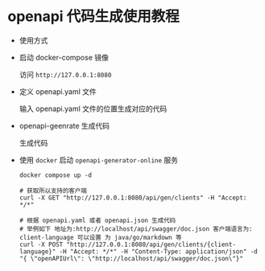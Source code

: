 # openapi 代码生成使用教程

- 使用方式
- 启动 docker-compose 镜像

  访问 `http://127.0.0.1:8080`

- 定义 openapi.yaml 文件

  输入 openapi.yaml 文件的位置生成对应的代码

- openapi-geenrate 生成代码

  生成代码

- 使用 `docker` 启动 `openapi-generator-online` 服务
  
  `docker compose up -d`

  ```shell
  # 获取所以支持的客户端
  curl -X GET "http://127.0.0.1:8080/api/gen/clients" -H "Accept: */*"

  # 根据 openapi.yaml 或者 openapi.json 生成代码
  # 举例如下 地址为:http://localhost/api/swagger/doc.json 客户端语言为: client-language 可以设置 为 java/go/markdown 等 
  curl -X POST "http://127.0.0.1:8080/api/gen/clients/{client-language}" -H "Accept: */*" -H "Content-Type: application/json" -d "{ \"openAPIUrl\": \"http://localhost/api/swagger/doc.json\"}"
  ```